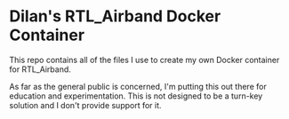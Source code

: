 # Dilan's RTL_Airband Docker Container

This repo contains all of the files I use to create my own Docker container for RTL_Airband.

As far as the general public is concerned, I'm putting this out there for education and experimentation. This is not designed to be a turn-key solution and I don't provide support for it.

